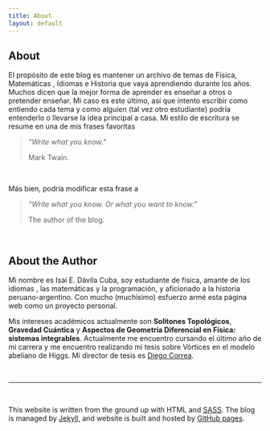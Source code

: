 ```yaml
---
title: About
layout: default
---
```


## About

El propósito de este blog es mantener un archivo de temas de Física, Matemáticas , Idiomas e Historia que vaya aprendiendo durante los años. Muchos dicen que la mejor forma de aprender es enseñar a otros o pretender enseñar. Mi caso es este último, así que intento escribir como entiendo cada tema y como alguien (tal vez otro estudiante) podría entenderlo o llevarse la idea principal a casa. Mi estilo de escritura se resume en una de mis frases favoritas

> *“Write what you know.”*
>
> Mark Twain.

<br>

Más bien, podría modificar esta frase a

> *“Write what you know. Or what you want to know.”*
>
> The author of the blog.

<br>

## About the Author

Mi nombre es Isaí E. Dávila Cuba, soy estudiante de física, amante de los idiomas , las matemáticas y la programación, y aficionado a la historia peruano-argentino.  Con mucho (muchísimo) esfuerzo armé esta página web como un proyecto personal.

Mis intereses académicos actualmente son **Solitones Topológicos**, **Gravedad Cuántica** y **Aspectos de Geometría Diferencial en Física: sistemas integrables**. Actualmente me encuentro cursando el último año de mi carrera y me encuentro realizando mi tesis sobre Vórtices en el modelo abeliano de Higgs. Mi director de tesis es [Diego Correa](https://scholar.google.com/citations?user=5cLCy9UAAAAJ&hl=es).

<br>

<hr>

<br>

This website is written from the ground up with HTML and
[SASS](https://sass-lang.com/). The blog is
managed by [Jekyll](https://jekyllrb.com/), and website is built and hosted by
[GitHub pages](https://pages.github.com/).
